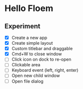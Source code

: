 # Hello Floem

## Experiment

- [x] Create a new app
- [x] Create simple layout
- [x] Custom titlebar and draggable
- [x] Cmd+W to close window
- [ ] Click icon on dock to re-open
- [ ] Clickable area
- [ ] Keyboard event (left, right, enter)
- [ ] Open new child window
- [ ] Open file dialog
